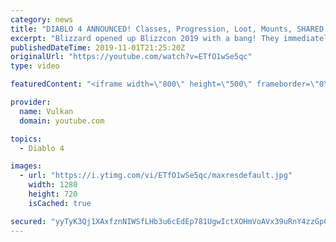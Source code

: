 ```yaml
---
category: news
title: "DIABLO 4 ANNOUNCED! Classes, Progression, Loot, Mounts, SHARED WORLD & More!"
excerpt: "Blizzard opened up Blizzcon 2019 with a bang! They immediately dove into Diablo 4 and showed off a cinematic and gameplay footage. Diablo 4 is shaping up ..."
publishedDateTime: 2019-11-01T21:25:20Z
originalUrl: "https://youtube.com/watch?v=ETfO1wSe5qc"
type: video

featuredContent: "<iframe width=\"800\" height=\"500\" frameborder=\"0\" src=\"https://www.youtube.com/embed/ETfO1wSe5qc\" allow=\"accelerometer; autoplay; encrypted-media; gyroscope; picture-in-picture\" allowfullscreen></iframe>"

provider:
  name: Vulkan
  domain: youtube.com

topics:
  - Diablo 4

images:
  - url: "https://i.ytimg.com/vi/ETfO1wSe5qc/maxresdefault.jpg"
    width: 1280
    height: 720
    isCached: true

secured: "yyTyK3Qj1XAxfznNIWSfLHb3u6cEdEp781UgwIctXOHmVoAVx39uRnY4zzGpCqmxwxEqw9JmRERqRZ2DBiFUH9Nw0OCN0VQ7jU2rDb2AqJYgsip3PBjE3g+kX79Zx10iNhXXisiVL70QVMTAl9kyPE+Oystdyxrv1pN/xqmjdeO0q0choqMoNaRuEE3Bt/QYUDzDtFWmUmqs2EWfQIVm5/Un35blQ+lRxTgzbGywzLPofZKgW92RqE3GpeQx5kUEc9NilYa/V51NhQioghOqJvaXVvsIdJ9WafoQwmaj29sPfcm8UJ9wr7nuNaNNoqVNaOE9KkXIGoOdBpis8bJ2mrCjt3VuOWHxP59t/P5k//wgwXfrxljPETvKOrsSCAS8QhpxMUd7V5V9+8OTxKvISLhuB1xnGtV7Ajt5Ar1FP60O0wNy67b2Oh37rGqUDib3;HyDwmGdRltAGMEAw02Y9EA=="
---
```


